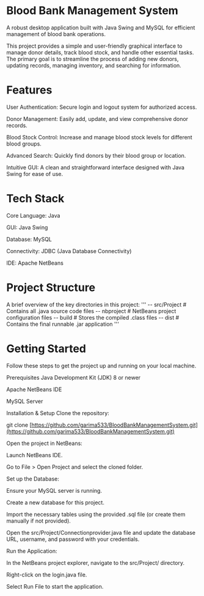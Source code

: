 # Blood Bank Management System
A robust desktop application built with Java Swing and MySQL for efficient management of blood bank operations.

This project provides a simple and user-friendly graphical interface to manage donor details, track blood stock, and handle other essential tasks. The primary goal is to streamline the process of adding new donors, updating records, managing inventory, and searching for information.

# Features
User Authentication: Secure login and logout system for authorized access.

Donor Management: Easily add, update, and view comprehensive donor records.

Blood Stock Control: Increase and manage blood stock levels for different blood groups.

Advanced Search: Quickly find donors by their blood group or location.

Intuitive GUI: A clean and straightforward interface designed with Java Swing for ease of use.

# Tech Stack
Core Language: Java

GUI: Java Swing

Database: MySQL

Connectivity: JDBC (Java Database Connectivity)

IDE: Apache NetBeans

# Project Structure
A brief overview of the key directories in this project:
'''
-- src/Project    # Contains all .java source code files
-- nbproject      # NetBeans project configuration files
-- build          # Stores the compiled .class files
-- dist           # Contains the final runnable .jar application
'''
# Getting Started
Follow these steps to get the project up and running on your local machine.

Prerequisites
Java Development Kit (JDK) 8 or newer

Apache NetBeans IDE

MySQL Server

Installation & Setup
Clone the repository:

git clone [https://github.com/garima533/BloodBankManagementSystem.git](https://github.com/garima533/BloodBankManagementSystem.git)

Open the project in NetBeans:

Launch NetBeans IDE.

Go to File > Open Project and select the cloned folder.

Set up the Database:

Ensure your MySQL server is running.

Create a new database for this project.

Import the necessary tables using the provided .sql file (or create them manually if not provided).

Open the src/Project/Connectionprovider.java file and update the database URL, username, and password with your credentials.

Run the Application:

In the NetBeans project explorer, navigate to the src/Project/ directory.

Right-click on the login.java file.

Select Run File to start the application.



